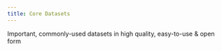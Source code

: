 ```yaml
---
title: Core Datasets
---
```


Important, commonly-used datasets in high quality, easy-to-use & open form